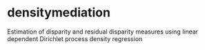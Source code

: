 # densitymediation
Estimation of disparity and residual disparity measures using linear dependent Dirichlet process density regression
